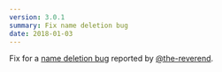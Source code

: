 ```yaml
---
version: 3.0.1
summary: Fix name deletion bug
date: 2018-01-03
---
```


Fix for a [name deletion bug](https://github.com/hendotcat/ppl/issues/74) reported by [@the-reverend](https://github.com/the-reverend).

